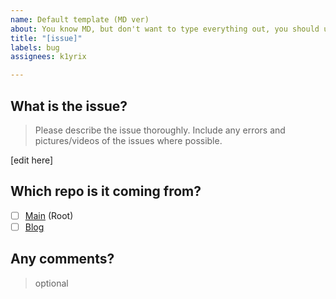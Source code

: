 ```yaml
---
name: Default template (MD ver)
about: You know MD, but don't want to type everything out, you should use this. If you want this to be more user friendly, you should use the YAML version.
title: "[issue]"
labels: bug
assignees: k1yrix

---
```


## What is the issue?
> Please describe the issue thoroughly. Include any errors and pictures/videos of the issues where possible.

[edit here]

## Which repo is it coming from?
- [ ] [Main](https://github.com/k1yrix/k1yrix.github.io) (Root)
- [ ] [Blog](https://github.com/k1yrix/blog)

## Any comments?
> optional
